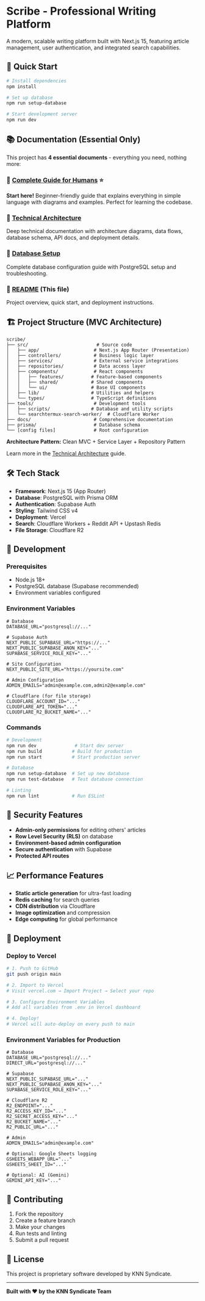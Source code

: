 # Scribe - Professional Writing Platform

A modern, scalable writing platform built with Next.js 15, featuring article management, user authentication, and integrated search capabilities.

## 🚀 Quick Start

```bash
# Install dependencies
npm install

# Set up database
npm run setup-database

# Start development server
npm run dev
```

## 📚 Documentation (Essential Only)

This project has **4 essential documents** - everything you need, nothing more:

### 🌟 **[Complete Guide for Humans](./COMPLETE-GUIDE-FOR-HUMANS.md)** ⭐
**Start here!** Beginner-friendly guide that explains everything in simple language with diagrams and examples. Perfect for learning the codebase.

### 📘 **[Technical Architecture](./TECHNICAL-ARCHITECTURE.md)**
Deep technical documentation with architecture diagrams, data flows, database schema, API docs, and deployment details.

### 🔧 **[Database Setup](./DATABASE-SETUP.md)**
Complete database configuration guide with PostgreSQL setup and troubleshooting.

### 📖 **[README](./README.md)** (This file)
Project overview, quick start, and deployment instructions.

## 🏗️ Project Structure (MVC Architecture)

```
scribe/
├── src/                         # Source code
│   ├── app/                    # Next.js App Router (Presentation)
│   ├── controllers/            # Business logic layer
│   ├── services/               # External service integrations
│   ├── repositories/           # Data access layer
│   ├── components/             # React components
│   │   ├── features/          # Feature-based components
│   │   ├── shared/            # Shared components
│   │   └── ui/                # Base UI components
│   ├── lib/                   # Utilities and helpers
│   └── types/                 # TypeScript definitions
├── tools/                      # Development tools
│   ├── scripts/               # Database and utility scripts
│   └── searchtermux-search-worker/  # Cloudflare Worker
├── docs/                       # Comprehensive documentation
├── prisma/                     # Database schema
└── [config files]              # Root configuration
```

**Architecture Pattern:** Clean MVC + Service Layer + Repository Pattern

Learn more in the [Technical Architecture](./TECHNICAL-ARCHITECTURE.md) guide.

## 🛠️ Tech Stack

- **Framework**: Next.js 15 (App Router)
- **Database**: PostgreSQL with Prisma ORM
- **Authentication**: Supabase Auth
- **Styling**: Tailwind CSS v4
- **Deployment**: Vercel
- **Search**: Cloudflare Workers + Reddit API + Upstash Redis
- **File Storage**: Cloudflare R2

## 🔧 Development

### Prerequisites

- Node.js 18+
- PostgreSQL database (Supabase recommended)
- Environment variables configured

### Environment Variables

```env
# Database
DATABASE_URL="postgresql://..."

# Supabase Auth
NEXT_PUBLIC_SUPABASE_URL="https://..."
NEXT_PUBLIC_SUPABASE_ANON_KEY="..."
SUPABASE_SERVICE_ROLE_KEY="..."

# Site Configuration
NEXT_PUBLIC_SITE_URL="https://yoursite.com"

# Admin Configuration
ADMIN_EMAILS="admin@example.com,admin2@example.com"

# Cloudflare (for file storage)
CLOUDFLARE_ACCOUNT_ID="..."
CLOUDFLARE_API_TOKEN="..."
CLOUDFLARE_R2_BUCKET_NAME="..."
```

### Commands

```bash
# Development
npm run dev              # Start dev server
npm run build           # Build for production
npm run start           # Start production server

# Database
npm run setup-database  # Set up new database
npm run test-database   # Test database connection

# Linting
npm run lint            # Run ESLint
```

## 🔐 Security Features

- **Admin-only permissions** for editing others' articles
- **Row Level Security (RLS)** on database
- **Environment-based admin configuration**
- **Secure authentication** with Supabase
- **Protected API routes**

## 📈 Performance Features

- **Static article generation** for ultra-fast loading
- **Redis caching** for search queries
- **CDN distribution** via Cloudflare
- **Image optimization** and compression
- **Edge computing** for global performance

## 🚀 Deployment

### Deploy to Vercel

```bash
# 1. Push to GitHub
git push origin main

# 2. Import to Vercel
# Visit vercel.com → Import Project → Select your repo

# 3. Configure Environment Variables
# Add all variables from .env in Vercel dashboard

# 4. Deploy!
# Vercel will auto-deploy on every push to main
```

### Environment Variables for Production

```env
# Database
DATABASE_URL="postgresql://..."
DIRECT_URL="postgresql://..."

# Supabase
NEXT_PUBLIC_SUPABASE_URL="..."
NEXT_PUBLIC_SUPABASE_ANON_KEY="..."
SUPABASE_SERVICE_ROLE_KEY="..."

# Cloudflare R2
R2_ENDPOINT="..."
R2_ACCESS_KEY_ID="..."
R2_SECRET_ACCESS_KEY="..."
R2_BUCKET_NAME="..."
R2_PUBLIC_URL="..."

# Admin
ADMIN_EMAILS="admin@example.com"

# Optional: Google Sheets logging
GSHEETS_WEBAPP_URL="..."
GSHEETS_SHEET_ID="..."

# Optional: AI (Gemini)
GEMINI_API_KEY="..."
```

## 🤝 Contributing

1. Fork the repository
2. Create a feature branch
3. Make your changes
4. Run tests and linting
5. Submit a pull request

## 📄 License

This project is proprietary software developed by KNN Syndicate.

---

**Built with ❤️ by the KNN Syndicate Team**


